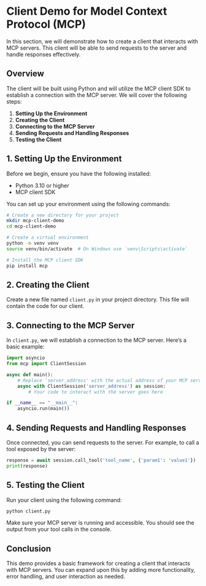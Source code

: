 # Client Demo for Model Context Protocol (MCP)

In this section, we will demonstrate how to create a client that interacts with MCP servers. This client will be able to send requests to the server and handle responses effectively.

## Overview

The client will be built using Python and will utilize the MCP client SDK to establish a connection with the MCP server. We will cover the following steps:

1. **Setting Up the Environment**
2. **Creating the Client**
3. **Connecting to the MCP Server**
4. **Sending Requests and Handling Responses**
5. **Testing the Client**

## 1. Setting Up the Environment

Before we begin, ensure you have the following installed:

- Python 3.10 or higher
- MCP client SDK

You can set up your environment using the following commands:

```bash
# Create a new directory for your project
mkdir mcp-client-demo
cd mcp-client-demo

# Create a virtual environment
python -m venv venv
source venv/bin/activate  # On Windows use `venv\Scripts\activate`

# Install the MCP client SDK
pip install mcp
```

## 2. Creating the Client

Create a new file named `client.py` in your project directory. This file will contain the code for our client.

## 3. Connecting to the MCP Server

In `client.py`, we will establish a connection to the MCP server. Here’s a basic example:

```python
import asyncio
from mcp import ClientSession

async def main():
    # Replace 'server_address' with the actual address of your MCP server
    async with ClientSession('server_address') as session:
        # Your code to interact with the server goes here

if __name__ == "__main__":
    asyncio.run(main())
```

## 4. Sending Requests and Handling Responses

Once connected, you can send requests to the server. For example, to call a tool exposed by the server:

```python
response = await session.call_tool('tool_name', {'param1': 'value1'})
print(response)
```

## 5. Testing the Client

Run your client using the following command:

```bash
python client.py
```

Make sure your MCP server is running and accessible. You should see the output from your tool calls in the console.

## Conclusion

This demo provides a basic framework for creating a client that interacts with MCP servers. You can expand upon this by adding more functionality, error handling, and user interaction as needed.